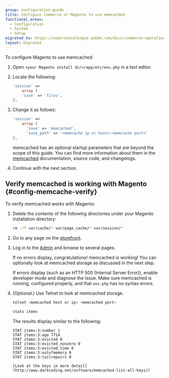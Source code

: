 ```yaml
---
group: configuration-guide
title: Configure Commerce or Magento to use memcached
functional_areas:
  - Configuration
  - System
  - Setup
migrated_to: https://experienceleague.adobe.com/docs/commerce-operations/configuration-guide/storage/memcached.html
layout: migrated
---
```


To configure Magento to use memcached:

1. Open `<your Magento install dir>/app/etc/env.php` in a text editor.
1. Locate the following:

   ```php
   'session' =>
       array (
       'save' => 'files',
   ),
   ```

1. Change it as follows:

   ```php
   'session' =>
       array (
         'save' => 'memcached',
         'save_path' => '<memcache ip or host>:<memcache port>'
   ),
   ```

   memcached has an optional startup parameters that are beyond the scope of this guide. You can find more information about them in the [memcached](http://php.net/manual/en/memcached.sessions.php) documentation, source code, and changelogs.

1. Continue with the next section.

## Verify memcached is working with Magento {#config-memcache-verify}

To verify memcached works with Magento:

1. Delete the contents of the following directories under your Magento installation directory:

   ```bash
   rm -rf var/cache/* var/page_cache/* var/session/*
   ```

1. Go to any page on the [storefront](https://glossary.magento.com/storefront).

1. Log in to the [Admin](https://glossary.magento.com/magento-admin) and browse to several pages.

   If no errors display, congratulations! memcached is working! You can optionally look at memcached storage as discussed in the next step.

   If errors display (such as an HTTP 500 (Internal Server Error)), enable developer mode and diagnose the issue. Make sure memcached is running, configured properly, and that `env.php` has no syntax errors.

1. (Optional.) Use Telnet to look at memcached storage.

   ```bash
   telnet <memcached host or ip> <memcached port>
   ```

   ```bash
   stats items
   ```

   The results display similar to the following:

   ```terminal
   STAT items:3:number 1
   STAT items:3:age 7714
   STAT items:3:evicted 0
   STAT items:3:evicted_nonzero 0
   STAT items:3:evicted_time 0
   STAT items:3:outofmemory 0
   STAT items:3:tailrepairs 0

   [Look at the keys in more detail](http://www.darkcoding.net/software/memcached-list-all-keys/)

